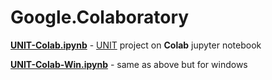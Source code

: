 # Google.Colaboratory


**[UNIT-Colab.ipynb](https://colab.research.google.com/drive/1q9x1CPD7r2FN1b4fYFDCo2wwK5zN7yLc)** - [UNIT](https://github.com/SoleSensei/UNIT) project on **Colab** jupyter notebook

**[UNIT-Colab-Win.ipynb](./UNIT-Colab-Win.ipynb)** - same as above but for windows